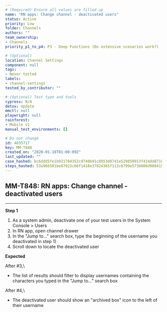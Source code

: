 ```yaml
---
# (Required) Ensure all values are filled up
name: "RN apps: Change channel - deactivated users"
status: Active
priority: Low
folder: Channels
authors: ""
team_ownership:
- Channels
priority_p1_to_p4: P3 - Deep Functions (Do extensive scenarios work?)

# (Optional)
location: Channel Settings
component: null
tags:
- Never tested
labels:
- channel-settings
tested_by_contributor: ""

# (Optional) Test type and tools
cypress: N/A
detox: Update
mmctl: null
playwright: null
rainforest:
- Mobile v1
manual_test_environments: []

# Do not change
id: 4035717
key: MM-T848
created_on: "2020-01-18T01:00:09Z"
last_updated: ""
case_hashed: bc6ddd5fe1b921784352c9740b91c8953d8741e529850913f434dd8718d9b550daa32d9033f84d21bbbe8be049155010
steps_hashed: 53a966501be87923c68f1418e37824365f113c6799e5738806d9084152b61831e63f88966773361f77077202a9884e9a
---
```


<!-- (Auto-generated) Based on frontmatter's "key" and "name" -->

## MM-T848: RN apps: Change channel - deactivated users

---

**Step 1**

1. As a system admin, deactivate one of your test users in the System Console > Users
2. In RN app, open channel drawer
3. In the "Jump to..." search box, type the beginning of the username you deactivated in step 1)
4. Scroll down to locate the deactivated user

**Expected**

After #3,\\

- The list of results should filter to display usernames containing the characters you typed in the "Jump to..." search box

After #4,\\

- The deactivated user should show an "archived box" icon to the left of their username
